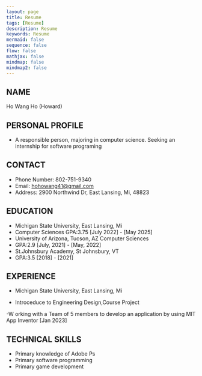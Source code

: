 ```yaml
---
layout: page
title: Resume
tags: [Resume]
description: Resume
keywords: Resume
mermaid: false
sequence: false
flow: false
mathjax: false
mindmap: false
mindmap2: false
---
```

## NAME
Ho Wang Ho (Howard)

## PERSONAL PROFILE
- A responsible person, majoring in computer science. Seeking an internship for software programing

## CONTACT
- Phone Number: 802-751-9340
- Email: hohowang41@gmail.com
- Address: 2900 Northwind Dr, East Lansing, Mi, 48823

## EDUCATION
- Michigan State University, East Lansing, Mi 
- Computer Sciences GPA:3.75 [July 2022] - [May 2025]
- University of Arizona, Tucson, AZ Computer Sciences 
- GPA:2.9 [July, 2021] - [May, 2022]
- St.Johnsbury Academy, St Johnsbury, VT 
- GPA:3.5 [2018] - [2021] 

## EXPERIENCE

- Michigan State University, East Lansing, Mi

- Introceduce to Engineering Design,Course Project

-W orking with a Team of 5 members to develop an application by using MIT App Inventor [Jan 2023]

## TECHNICAL SKILLS
- Primary knowledge of Adobe Ps
- Primary software programming
- Primary game development

